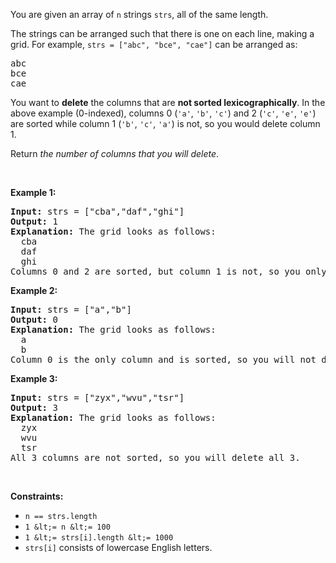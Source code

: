 You are given an array of `` n `` strings `` strs ``, all of the same length.

The strings can be arranged such that there is one on each line, making a grid. For example, `` strs = ["abc", "bce", "cae"] `` can be arranged as:

<pre>
abc
bce
cae
</pre>

You want to __delete__ the columns that are __not sorted lexicographically__. In the above example (0-indexed), columns 0 (`` 'a' ``, `` 'b' ``, `` 'c' ``) and 2 (`` 'c' ``, `` 'e' ``, `` 'e' ``) are sorted while column 1 (`` 'b' ``, `` 'c' ``, `` 'a' ``) is not, so you would delete column 1.

Return _the number of columns that you will delete_.

&nbsp;

__Example 1:__

<pre>
<strong>Input:</strong> strs = ["cba","daf","ghi"]
<strong>Output:</strong> 1
<strong>Explanation:</strong> The grid looks as follows:
  cba
  daf
  ghi
Columns 0 and 2 are sorted, but column 1 is not, so you only need to delete 1 column.
</pre>

__Example 2:__

<pre>
<strong>Input:</strong> strs = ["a","b"]
<strong>Output:</strong> 0
<strong>Explanation:</strong> The grid looks as follows:
  a
  b
Column 0 is the only column and is sorted, so you will not delete any columns.
</pre>

__Example 3:__

<pre>
<strong>Input:</strong> strs = ["zyx","wvu","tsr"]
<strong>Output:</strong> 3
<strong>Explanation:</strong> The grid looks as follows:
  zyx
  wvu
  tsr
All 3 columns are not sorted, so you will delete all 3.
</pre>

&nbsp;

__Constraints:__

*   `` n == strs.length ``
*   `` 1 &lt;= n &lt;= 100 ``
*   `` 1 &lt;= strs[i].length &lt;= 1000 ``
*   `` strs[i] `` consists of lowercase English letters.